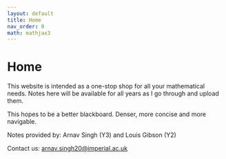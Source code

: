 ```yaml
---
layout: default
title: Home
nav_order: 0
math: mathjax3
---
```


# Home

This website is intended as a one-stop shop for all your mathematical needs. Notes here will be available for all years as I go through and upload them.

This hopes to be a better blackboard. Denser, more concise and more navigable.

Notes provided by: Arnav Singh (Y3) and Louis Gibson (Y2)

<!-- This is a website based off of the ["Just the Docs"](https://github.com/pmarsceill/just-the-docs) Jekyll theme by Patrick Marsceill. -->

Contact us: <arnav.singh20@imperial.ac.uk>

